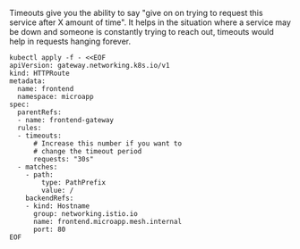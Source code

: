 Timeouts give you the ability to say "give on on trying to request this service after X amount of time". It helps in the situation where a service may be down and someone is constantly trying to reach out, timeouts would help in requests hanging forever.

```
kubectl apply -f - <<EOF
apiVersion: gateway.networking.k8s.io/v1
kind: HTTPRoute
metadata:
  name: frontend
  namespace: microapp
spec:
  parentRefs:
  - name: frontend-gateway
  rules:
  - timeouts:
      # Increase this number if you want to
      # change the timeout period
      requests: "30s"
  - matches:
    - path:
        type: PathPrefix
        value: /
    backendRefs:
    - kind: Hostname
      group: networking.istio.io
      name: frontend.microapp.mesh.internal
      port: 80
EOF
```